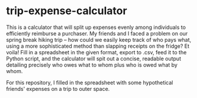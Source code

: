 # trip-expense-calculator
This is a calculator that will split up expenses evenly among individuals to efficiently reimburse a purchaser. My friends and I faced a problem on our spring break hiking trip – how could we easily keep track of who pays what, using a more sophisticated method than slapping receipts on the fridge? Et voila! Fill in a spreadsheet in the given format, export to .csv, feed it to the Python script, and the calculator will spit out a concise, readable output detailing precisely who owes what to whom plus who is owed what by whom.

For this repository, I filled in the spreadsheet with some hypothetical friends' expenses on a trip to outer space.
